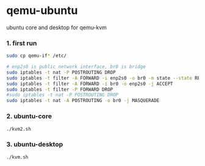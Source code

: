 # qemu-ubuntu
ubuntu core and desktop for qemu-kvm

### 1. first run
```sh
sudo cp qemu-if* /etc/

# enp2s0 is public network interface, br0 is bridge
sudo iptables -t nat -P POSTROUTING DROP
sudo iptables -t filter -A FORWARD -i enp2s0 -o br0 -m state --state RELATED,ESTABLISHED -j ACCEPT
sudo iptables -t filter -A FORWARD -i br0 -o enp2s0 -j ACCEPT
sudo iptables -t filter -P FORWARD DROP
#sudo iptables -t nat -P POSTROUTING DROP
sudo iptables -t nat -A POSTROUTING -o br0 -j MASQUERADE
```
### 2. ubuntu-core
```sh
./kvm2.sh
```
### 3. ubuntu-desktop
```sh
./kvm.sh
```

